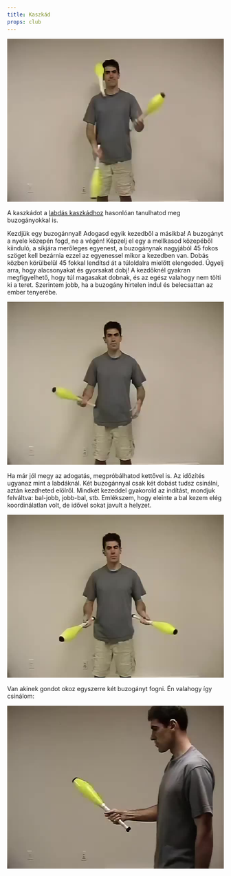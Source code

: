 ```yaml
---
title: Kaszkád
props: club
---
```


![Kaszkád buzogánnyal](/site/videos/poster/clubcascade.jpg)

A kaszkádot a [labdás kaszkádhoz](/site/hu/kaszkad/README.md) hasonlóan tanulhatod meg buzogányokkal is.

Kezdjük egy buzogánnyal! Adogasd egyik kezedből a másikba! A buzogányt a nyele közepén fogd, ne a végén! Képzelj el egy a mellkasod közepéből kiinduló, a síkjára merőleges egyenest, a buzogánynak nagyjából 45 fokos szöget kell bezárnia ezzel az egyenessel mikor a kezedben van. Dobás közben körülbelül 45 fokkal lendítsd át a túloldalra mielőtt elengeded. Ügyelj arra, hogy alacsonyakat és gyorsakat dobj! A kezdőknél gyakran megfigyelhető, hogy túl magasakat dobnak, és az egész valahogy nem tölti ki a teret. Szerintem jobb, ha a buzogány hirtelen indul és belecsattan az ember tenyerébe.

![Kaszkád buzogánnyal - egy buzogány](/site/videos/poster/oneclub.jpg)

Ha már jól megy az adogatás, megpróbálhatod kettővel is. Az időzítés ugyanaz mint a labdáknál. Két buzogánnyal csak két dobást tudsz csinálni, aztán kezdheted elölről. Mindkét kezeddel gyakorold az indítást, mondjuk felváltva: bal-jobb, jobb-bal, stb. Emlékszem, hogy eleinte a bal kezem elég koordinálatlan volt, de idővel sokat javult a helyzet.

![Kaszkád buzogánnyal - két buzogány](/site/videos/poster/twoclubs.jpg)

Van akinek gondot okoz egyszerre két buzogányt fogni. Én valahogy így csinálom:

![Buzogányok tartása](/site/videos/poster/holdingtwoclubs.jpg)

